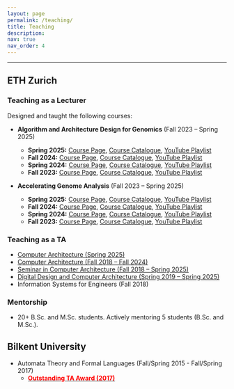 ```yaml
---
layout: page
permalink: /teaching/
title: Teaching
description:
nav: true
nav_order: 4
---
```


___
## ETH Zurich

### Teaching as a Lecturer

Designed and taught the following courses:

* **Algorithm and Architecture Design for Genomics** (Fall 2023 – Spring 2025)  
  - **Spring 2025:** [Course Page](https://safari.ethz.ch/projects_and_seminars/spring2025/doku.php?id=genome_seq_mobile), [Course Catalogue](https://www.lehrbetrieb.ethz.ch/Vorlesungsverzeichnis/lerneinheit.view?lerneinheitId=188996&semkez=2025S&lang=en), [YouTube Playlist](https://www.youtube.com/playlist?list=PL5Q2soXY2Zi93WH2eoXIRr6385HywrJ8k)  
  - **Fall 2024:** [Course Page](https://safari.ethz.ch/projects_and_seminars/fall2024/doku.php?id=genome_seq_mobile), [Course Catalogue](https://www.vorlesungen.ethz.ch/Vorlesungsverzeichnis/lerneinheit.view?lerneinheitId=183566&semkez=2024W&lang=en), [YouTube Playlist](https://www.youtube.com/playlist?list=PL5Q2soXY2Zi-dhmADcimx3FVP5wW8J5J0)  
  - **Spring 2024:** [Course Page](https://safari.ethz.ch/projects_and_seminars/spring2024/doku.php?id=genome_seq_mobile), [Course Catalogue](https://www.vorlesungen.ethz.ch/Vorlesungsverzeichnis/lerneinheit.view?lerneinheitId=178869&semkez=2024S&lang=en), [YouTube Playlist](https://www.youtube.com/playlist?list=PL5Q2soXY2Zi_UT4zTiLxRmK_zbgz6M93Z)  
  - **Fall 2023:** [Course Page](https://safari.ethz.ch/projects_and_seminars/fall2023/doku.php?id=genome_seq_mobile), [Course Catalogue](https://www.vvz.ethz.ch/Vorlesungsverzeichnis/lerneinheit.view?lerneinheitId=173855&semkez=2023W&lang=en), [YouTube Playlist](https://www.youtube.com/playlist?list=PL5Q2soXY2Zi_O0wyOjiMShG4t2QPZoeE3)

* **Accelerating Genome Analysis** (Fall 2023 – Spring 2025)  
  - **Spring 2025:** [Course Page](https://safari.ethz.ch/projects_and_seminars/spring2025/doku.php?id=bioinformatics), [Course Catalogue](https://www.lehrbetrieb.ethz.ch/Vorlesungsverzeichnis/lerneinheit.view?lerneinheitId=188963&semkez=2025S&lang=en), [YouTube Playlist](https://www.youtube.com/playlist?list=PL5Q2soXY2Zi93WH2eoXIRr6385HywrJ8k)  
  - **Fall 2024:** [Course Page](https://safari.ethz.ch/projects_and_seminars/fall2024/doku.php?id=bioinformatics), [Course Catalogue](https://www.vorlesungen.ethz.ch/Vorlesungsverzeichnis/lerneinheit.view?lerneinheitId=183644&semkez=2024W&lang=en), [YouTube Playlist](https://www.youtube.com/playlist?list=PL5Q2soXY2Zi-dhmADcimx3FVP5wW8J5J0)  
  - **Spring 2024:** [Course Page](https://safari.ethz.ch/projects_and_seminars/spring2024/doku.php?id=bioinformatics), [Course Catalogue](https://www.vorlesungen.ethz.ch/Vorlesungsverzeichnis/lerneinheit.view?semkez=2024S&lerneinheitId=178537&lang=en), [YouTube Playlist](https://www.youtube.com/playlist?list=PL5Q2soXY2Zi_UT4zTiLxRmK_zbgz6M93Z)  
  - **Fall 2023:** [Course Page](https://safari.ethz.ch/projects_and_seminars/fall2023/doku.php?id=bioinformatics), [Course Catalogue](https://www.vvz.ethz.ch/Vorlesungsverzeichnis/lerneinheit.view?semkez=2023W&lerneinheitId=173833&lang=en), [YouTube Playlist](https://www.youtube.com/playlist?list=PL5Q2soXY2Zi_O0wyOjiMShG4t2QPZoeE3)

### Teaching as a TA

* [Computer Architecture (Spring 2025)](https://safari.ethz.ch/foca/spring2025/doku.php?id=start)
* [Computer Architecture (Fall 2018 – Fall 2024)](https://safari.ethz.ch/architecture/fall2024/doku.php?id=start)
* [Seminar in Computer Architecture (Fall 2018 – Spring 2025)](https://safari.ethz.ch/architecture_seminar/spring2025/doku.php)
* [Digital Design and Computer Architecture (Spring 2019 – Spring 2025)](https://safari.ethz.ch/digitaltechnik/spring2025/doku.php)
* Information Systems for Engineers (Fall 2018)

### Mentorship

* 20+ B.Sc. and M.Sc. students. Actively mentoring 5 students (B.Sc. and M.Sc.).

## Bilkent University

* Automata Theory and Formal Languages (Fall/Spring 2015 - Fall/Spring 2017)
    * [**<span style="color:red">Outstanding TA Award (2017)</span>**](http://www.cs.bilkent.edu.tr/~csfair/csfair2017/doku.php/awards)